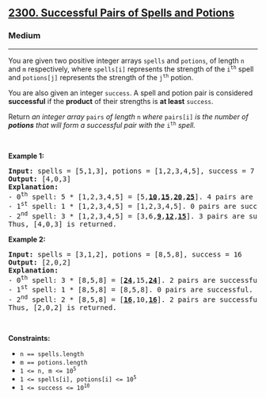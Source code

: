 <h2><a href="https://leetcode.com/problems/successful-pairs-of-spells-and-potions/">2300. Successful Pairs of Spells and Potions</a></h2><h3>Medium</h3><hr><div style="user-select: auto;"><p style="user-select: auto;">You are given two positive integer arrays <code style="user-select: auto;">spells</code> and <code style="user-select: auto;">potions</code>, of length <code style="user-select: auto;">n</code> and <code style="user-select: auto;">m</code> respectively, where <code style="user-select: auto;">spells[i]</code> represents the strength of the <code style="user-select: auto;">i<sup style="user-select: auto;">th</sup></code> spell and <code style="user-select: auto;">potions[j]</code> represents the strength of the <code style="user-select: auto;">j<sup style="user-select: auto;">th</sup></code> potion.</p>

<p style="user-select: auto;">You are also given an integer <code style="user-select: auto;">success</code>. A spell and potion pair is considered <strong style="user-select: auto;">successful</strong> if the <strong style="user-select: auto;">product</strong> of their strengths is <strong style="user-select: auto;">at least</strong> <code style="user-select: auto;">success</code>.</p>

<p style="user-select: auto;">Return <em style="user-select: auto;">an integer array </em><code style="user-select: auto;">pairs</code><em style="user-select: auto;"> of length </em><code style="user-select: auto;">n</code><em style="user-select: auto;"> where </em><code style="user-select: auto;">pairs[i]</code><em style="user-select: auto;"> is the number of <strong style="user-select: auto;">potions</strong> that will form a successful pair with the </em><code style="user-select: auto;">i<sup style="user-select: auto;">th</sup></code><em style="user-select: auto;"> spell.</em></p>

<p style="user-select: auto;">&nbsp;</p>
<p style="user-select: auto;"><strong style="user-select: auto;">Example 1:</strong></p>

<pre style="user-select: auto;"><strong style="user-select: auto;">Input:</strong> spells = [5,1,3], potions = [1,2,3,4,5], success = 7
<strong style="user-select: auto;">Output:</strong> [4,0,3]
<strong style="user-select: auto;">Explanation:</strong>
- 0<sup style="user-select: auto;">th</sup> spell: 5 * [1,2,3,4,5] = [5,<u style="user-select: auto;"><strong style="user-select: auto;">10</strong></u>,<u style="user-select: auto;"><strong style="user-select: auto;">15</strong></u>,<u style="user-select: auto;"><strong style="user-select: auto;">20</strong></u>,<u style="user-select: auto;"><strong style="user-select: auto;">25</strong></u>]. 4 pairs are successful.
- 1<sup style="user-select: auto;">st</sup> spell: 1 * [1,2,3,4,5] = [1,2,3,4,5]. 0 pairs are successful.
- 2<sup style="user-select: auto;">nd</sup> spell: 3 * [1,2,3,4,5] = [3,6,<u style="user-select: auto;"><strong style="user-select: auto;">9</strong></u>,<u style="user-select: auto;"><strong style="user-select: auto;">12</strong></u>,<u style="user-select: auto;"><strong style="user-select: auto;">15</strong></u>]. 3 pairs are successful.
Thus, [4,0,3] is returned.
</pre>

<p style="user-select: auto;"><strong style="user-select: auto;">Example 2:</strong></p>

<pre style="user-select: auto;"><strong style="user-select: auto;">Input:</strong> spells = [3,1,2], potions = [8,5,8], success = 16
<strong style="user-select: auto;">Output:</strong> [2,0,2]
<strong style="user-select: auto;">Explanation:</strong>
- 0<sup style="user-select: auto;">th</sup> spell: 3 * [8,5,8] = [<u style="user-select: auto;"><strong style="user-select: auto;">24</strong></u>,15,<u style="user-select: auto;"><strong style="user-select: auto;">24</strong></u>]. 2 pairs are successful.
- 1<sup style="user-select: auto;">st</sup> spell: 1 * [8,5,8] = [8,5,8]. 0 pairs are successful. 
- 2<sup style="user-select: auto;">nd</sup> spell: 2 * [8,5,8] = [<strong style="user-select: auto;"><u style="user-select: auto;">16</u></strong>,10,<u style="user-select: auto;"><strong style="user-select: auto;">16</strong></u>]. 2 pairs are successful. 
Thus, [2,0,2] is returned.
</pre>

<p style="user-select: auto;">&nbsp;</p>
<p style="user-select: auto;"><strong style="user-select: auto;">Constraints:</strong></p>

<ul style="user-select: auto;">
	<li style="user-select: auto;"><code style="user-select: auto;">n == spells.length</code></li>
	<li style="user-select: auto;"><code style="user-select: auto;">m == potions.length</code></li>
	<li style="user-select: auto;"><code style="user-select: auto;">1 &lt;= n, m &lt;= 10<sup style="user-select: auto;">5</sup></code></li>
	<li style="user-select: auto;"><code style="user-select: auto;">1 &lt;= spells[i], potions[i] &lt;= 10<sup style="user-select: auto;">5</sup></code></li>
	<li style="user-select: auto;"><code style="user-select: auto;">1 &lt;= success &lt;= 10<sup style="user-select: auto;">10</sup></code></li>
</ul>
</div>